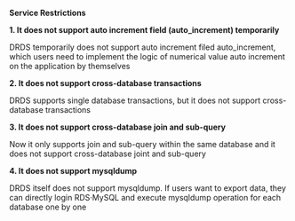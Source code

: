 **Service Restrictions**

**1. It does not support auto increment field (auto_increment) temporarily**

DRDS temporarily does not support auto increment filed auto_increment, which users need to implement the logic of numerical value auto increment on the application by themselves

**2. It does not support cross-database transactions**

DRDS supports single database transactions, but it does not support cross-database transactions

**3. It does not support cross-database join and sub-query**

Now it only supports join and sub-query within the same database and it does not support cross-database joint and sub-query

**4. It does not support mysqldump**

DRDS itself does not support mysqldump. If users want to export data, they can directly login RDS·MySQL and execute mysqldump operation for each database one by one
